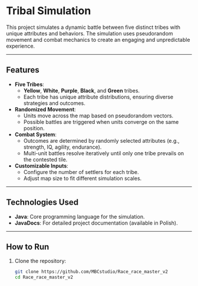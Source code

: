 # Tribal Simulation

This project simulates a dynamic battle between five distinct tribes with unique attributes and behaviors. The simulation uses pseudorandom movement and combat mechanics to create an engaging and unpredictable experience. 

---

## Features

- **Five Tribes**:
  - **Yellow**, **White**, **Purple**, **Black**, and **Green** tribes.
  - Each tribe has unique attribute distributions, ensuring diverse strategies and outcomes.
- **Randomized Movement**:
  - Units move across the map based on pseudorandom vectors.
  - Possible battles are triggered when units converge on the same position.
- **Combat System**:
  - Outcomes are determined by randomly selected attributes (e.g., strength, IQ, agility, endurance).
  - Multi-unit battles resolve iteratively until only one tribe prevails on the contested tile.
- **Customizable Inputs**:
  - Configure the number of settlers for each tribe.
  - Adjust map size to fit different simulation scales.

---

## Technologies Used

- **Java**: Core programming language for the simulation.
- **JavaDocs**: For detailed project documentation (available in Polish).

---

## How to Run

1. Clone the repository:
   ```bash
   git clone https://github.com/MBCstudio/Race_race_master_v2
   cd Race_race_master_v2
